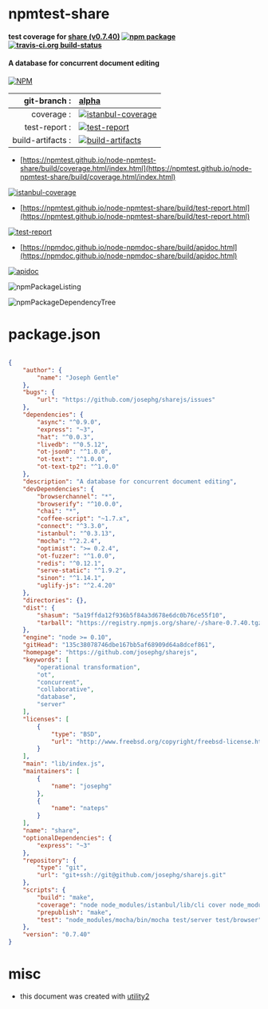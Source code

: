 # npmtest-share

#### test coverage for  [share (v0.7.40)](https://github.com/josephg/sharejs)  [![npm package](https://img.shields.io/npm/v/npmtest-share.svg?style=flat-square)](https://www.npmjs.org/package/npmtest-share) [![travis-ci.org build-status](https://api.travis-ci.org/npmtest/node-npmtest-share.svg)](https://travis-ci.org/npmtest/node-npmtest-share)

#### A database for concurrent document editing

[![NPM](https://nodei.co/npm/share.png?downloads=true&downloadRank=true&stars=true)](https://www.npmjs.com/package/share)

| git-branch : | [alpha](https://github.com/npmtest/node-npmtest-share/tree/alpha)|
|--:|:--|
| coverage : | [![istanbul-coverage](https://npmtest.github.io/node-npmtest-share/build/coverage.badge.svg)](https://npmtest.github.io/node-npmtest-share/build/coverage.html/index.html)|
| test-report : | [![test-report](https://npmtest.github.io/node-npmtest-share/build/test-report.badge.svg)](https://npmtest.github.io/node-npmtest-share/build/test-report.html)|
| build-artifacts : | [![build-artifacts](https://npmtest.github.io/node-npmtest-share/glyphicons_144_folder_open.png)](https://github.com/npmtest/node-npmtest-share/tree/gh-pages/build)|

- [https://npmtest.github.io/node-npmtest-share/build/coverage.html/index.html](https://npmtest.github.io/node-npmtest-share/build/coverage.html/index.html)

[![istanbul-coverage](https://npmtest.github.io/node-npmtest-share/build/screenCapture.buildCi.browser.%252Ftmp%252Fbuild%252Fcoverage.lib.html.png)](https://npmtest.github.io/node-npmtest-share/build/coverage.html/index.html)

- [https://npmtest.github.io/node-npmtest-share/build/test-report.html](https://npmtest.github.io/node-npmtest-share/build/test-report.html)

[![test-report](https://npmtest.github.io/node-npmtest-share/build/screenCapture.buildCi.browser.%252Ftmp%252Fbuild%252Ftest-report.html.png)](https://npmtest.github.io/node-npmtest-share/build/test-report.html)

- [https://npmdoc.github.io/node-npmdoc-share/build/apidoc.html](https://npmdoc.github.io/node-npmdoc-share/build/apidoc.html)

[![apidoc](https://npmdoc.github.io/node-npmdoc-share/build/screenCapture.buildCi.browser.%252Ftmp%252Fbuild%252Fapidoc.html.png)](https://npmdoc.github.io/node-npmdoc-share/build/apidoc.html)

![npmPackageListing](https://npmtest.github.io/node-npmtest-share/build/screenCapture.npmPackageListing.svg)

![npmPackageDependencyTree](https://npmtest.github.io/node-npmtest-share/build/screenCapture.npmPackageDependencyTree.svg)



# package.json

```json

{
    "author": {
        "name": "Joseph Gentle"
    },
    "bugs": {
        "url": "https://github.com/josephg/sharejs/issues"
    },
    "dependencies": {
        "async": "^0.9.0",
        "express": "~3",
        "hat": "^0.0.3",
        "livedb": "^0.5.12",
        "ot-json0": "^1.0.0",
        "ot-text": "^1.0.0",
        "ot-text-tp2": "^1.0.0"
    },
    "description": "A database for concurrent document editing",
    "devDependencies": {
        "browserchannel": "*",
        "browserify": "^10.0.0",
        "chai": "*",
        "coffee-script": "~1.7.x",
        "connect": "^3.3.0",
        "istanbul": "^0.3.13",
        "mocha": "^2.2.4",
        "optimist": ">= 0.2.4",
        "ot-fuzzer": "^1.0.0",
        "redis": "^0.12.1",
        "serve-static": "^1.9.2",
        "sinon": "^1.14.1",
        "uglify-js": "^2.4.20"
    },
    "directories": {},
    "dist": {
        "shasum": "5a19ffda12f936b5f84a3d678e6dc0b76ce55f10",
        "tarball": "https://registry.npmjs.org/share/-/share-0.7.40.tgz"
    },
    "engine": "node >= 0.10",
    "gitHead": "135c38078746dbe167bb5af68909d64a8dcef861",
    "homepage": "https://github.com/josephg/sharejs",
    "keywords": [
        "operational transformation",
        "ot",
        "concurrent",
        "collaborative",
        "database",
        "server"
    ],
    "licenses": [
        {
            "type": "BSD",
            "url": "http://www.freebsd.org/copyright/freebsd-license.html"
        }
    ],
    "main": "lib/index.js",
    "maintainers": [
        {
            "name": "josephg"
        },
        {
            "name": "nateps"
        }
    ],
    "name": "share",
    "optionalDependencies": {
        "express": "~3"
    },
    "repository": {
        "type": "git",
        "url": "git+ssh://git@github.com/josephg/sharejs.git"
    },
    "scripts": {
        "build": "make",
        "coverage": "node node_modules/istanbul/lib/cli cover node_modules/mocha/bin/_mocha test/server test/browser",
        "prepublish": "make",
        "test": "node_modules/mocha/bin/mocha test/server test/browser"
    },
    "version": "0.7.40"
}
```



# misc
- this document was created with [utility2](https://github.com/kaizhu256/node-utility2)
